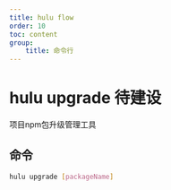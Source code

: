 ```yaml
---
title: hulu flow
order: 10
toc: content
group: 
    title: 命令行
---
```


# hulu upgrade <Badge>待建设</Badge>

项目npm包升级管理工具

## 命令

```bash
hulu upgrade [packageName]
```
